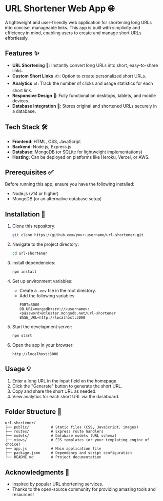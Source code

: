# URL Shortener Web App 🌐

A lightweight and user-friendly web application for shortening long URLs into concise, manageable links. This app is built with simplicity and efficiency in mind, enabling users to create and manage short URLs effortlessly.

## Features ✨

- **URL Shortening** 🔗: Instantly convert long URLs into short, easy-to-share links.
- **Custom Short Links** ✍️: Option to create personalized short URLs.
- **Analytics** 📊: Track the number of clicks and usage statistics for each short link.
- **Responsive Design** 📱: Fully functional on desktops, tablets, and mobile devices.
- **Database Integration** 💾: Stores original and shortened URLs securely in a database.
 
## Tech Stack 🛠️

- **Frontend**: HTML, CSS, JavaScript
- **Backend**: Node.js, Express.js
- **Database**: MongoDB (or SQLite for lightweight implementations)
- **Hosting**: Can be deployed on platforms like Heroku, Vercel, or AWS.

## Prerequisites ✅

Before running this app, ensure you have the following installed:

- Node.js (v14 or higher)
- MongoDB (or an alternative database setup)

## Installation 🚀

1. Clone this repository:
   ```bash
   git clone https://github.com/your-username/url-shortener.git
   ```

2. Navigate to the project directory:
   ```bash
   cd url-shortener
   ```

3. Install dependencies:
   ```bash
   npm install
   ```

4. Set up environment variables:
   - Create a `.env` file in the root directory.
   - Add the following variables:
     ```env
     PORT=3000
     DB_URI=mongodb+srv://<username>:<password>@cluster.mongodb.net/url-shortener
     BASE_URL=http://localhost:3000
     ```

5. Start the development server:
   ```bash
   npm start
   ```

6. Open the app in your browser:
   ```
   http://localhost:3000
   ```

## Usage 💡

1. Enter a long URL in the input field on the homepage.
2. Click the "Generate" button to generate the short URL.
3. Copy and share the short URL as needed.
4. View analytics for each short URL via the dashboard.

## Folder Structure 📂

```
url-shortener/
├── public/          # Static files (CSS, JavaScript, images)
├── routes/          # Express route handlers
├── models/          # Database models (URL schema)
├── views/           # EJS templates (or your templating engine of choice)
├── app.js           # Main application file
├── package.json     # Dependency and script configuration
└── README.md        # Project documentation
```

 

## Acknowledgments 🙌
- Inspired by popular URL shortening services.
- Thanks to the open-source community for providing amazing tools and resources!

